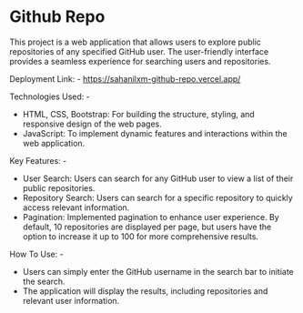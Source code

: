 
# Github Repo

This project is a web application that allows users to explore public repositories of any specified GitHub user. The user-friendly interface provides a seamless experience for searching users and repositories.

Deployment Link: - https://sahanilxm-github-repo.vercel.app/

Technologies Used: -

- HTML, CSS, Bootstrap: For building the structure, styling, and responsive design of the web pages.
- JavaScript: To implement dynamic features and interactions within the web application.

Key Features: -

- User Search: Users can search for any GitHub user to view a list of their public repositories.
- Repository Search: Users can search for a specific repository to quickly access relevant information.
- Pagination: Implemented pagination to enhance user experience. By default, 10 repositories are displayed per page, but users have the option to increase it up to 100 for more comprehensive results.

How To Use: -

- Users can simply enter the GitHub username in the search bar to initiate the search.
- The application will display the results, including repositories and relevant user information.